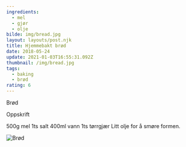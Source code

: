 ```yaml
---
ingredients:
  - mel
  - gjør
  - olje
bilde: img/bread.jpg
layout: layouts/post.njk
title: Hjemmebakt brød
date: 2018-05-24
update: 2021-01-03T16:55:31.092Z
thumbnail: /img/bread.jpg
tags:
  - baking
  - brød
rating: 6
---
```


Brød

Oppskrift

500g mel 1ts salt 400ml vann 1ts tørrgjær Litt olje for å smøre formen.

![Brød](/img/bread.jpg "Brød")
